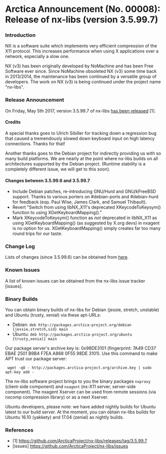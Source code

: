 # Arctica Announcement (No. 00008): Release of nx-libs (version 3.5.99.7)

### Introduction

NX is a software suite which implements very efficient compression of the
X11 protocol. This increases performance when using X applications over a
network, especially a slow one.

NX (v3) has been originally developed by NoMachine and has been Free
Software ever since. Since NoMachine obsoleted NX (v3) some time back in
2013/2014, the maintenance has been continued by a versatile group of
developers. The work on NX (v3) is being continued under the project name
"nx-libs".

### Release Announcement

On Friday, May 5th 2017, version 3.5.99.7 of nx-libs [has been
released](https://github.com/ArcticaProject/nx-libs/releases/tag/3.5.99.7)
[1].

#### Credits

A special thanks goes to Ulrich Sibiller for tracking down a regression
bug that caused a tremendously slowed down keyboard input on high latency
connections. Thanks for that!

Another thanks goes to the Debian project for indirectly providing us
with so many build platforms. We are nearly at the point where nx-libs
builds on all architectures supported by the Debian project. (Runtime
stability is a completely different issue, we will get to this soon).

#### Changes between 3.5.99.6 and 3.5.99.7

  * Include Debian patches, re-introducing GNU/Hurd and GNU/kFreeBSD support.
    Thanks to various porters on #debian-ports and #debian-hurd for feedback
    (esp. Paul Wise, James Clark, and Samuel Thibault).
  * Revert "Switch from using libNX_X11's deprecated XKeycodeToKeysym() function
    to using XGetKeyboardMapping()."
  * Mark XKeycodeToKeysym() function as _not_ deprecated in libNX_X11 as using
    XGetKeyboardMapping() (as suggested by X.org devs) in nxagent is no option
    for us. XGetKeyboardMapping() simply creates far too many round trips for
    our taste.

### Change Log

Lists of changes (since 3.5.99.6) can be obtained from
[here](https://github.com/ArcticaProject/nx-libs/commit/5d5336541a7fb09f0164bebc63dc3113e553d720).

### Known Issues

A list of known issues can be obtained from the nx-libs issue tracker [issues].

### Binary Builds

You can obtain binary builds of nx-libs for Debian (jessie, stretch,
unstable) and Ubuntu (trusty, xenial) via these apt-URLs:

  * Debian: ``deb http://packages.arctica-project.org/debian {jessie,stretch,sid} main``
  * Ubuntu: ``deb http://packages.arctica-project.org/ubuntu {trusty,xenial} main``

Our package server's archive key is: 0x98DE3101 (fingerprint: 7A49 CD37
EBAE 2501 B9B4  F7EA A868 0F55 98DE 3101). Use this command to make APT
trust our package server:

     wget -qO - http://packages.arctica-project.org/archive.key | sudo apt-key add -

The nx-libs software project brings to you the binary packages
``nxproxy`` (client-side component) and ``nxagent`` (nx-X11 server,
server-side component). The nxagent Xserver can be used from remote
sessions (via nxcomp compression library) or as a next Xserver.

Ubuntu developers, please note: we have added nightly builds for Ubuntu
latest to our build server. At the moment, you can obtain nx-libs builds for
Ubuntu 16.10 (yakkety) and 17.04 (zenial) as nightly builds.

### References

 - [1] https://github.com/ArcticaProject/nx-libs/releases/tag/3.5.99.7
 - [issues] https://github.com/ArcticaProject/nx-libs/issues
